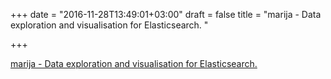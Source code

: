 +++
date = "2016-11-28T13:49:01+03:00"
draft = false
title = "marija - Data exploration and visualisation for Elasticsearch. "

+++

<p><a href="https://t.co/JjYH7XCn0L">marija - Data exploration and visualisation for Elasticsearch. </a></p>
